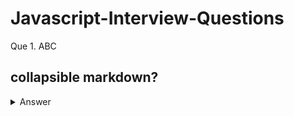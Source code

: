# Javascript-Interview-Questions

Que 1. ABC
## collapsible markdown?

<details><summary>Answer</summary>
<p>

#### yes, even hidden code blocks!

```python
print("hello world!")
```

</p>
</details>
